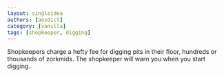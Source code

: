 ```yaml
---
layout: singleidea
authors: [aosdict]
category: [vanilla]
tags: [shopkeeper, digging]
---
```

Shopkeepers charge a hefty fee for digging pits in their floor, hundreds or thousands of zorkmids. The shopkeeper will warn you when you start digging.
